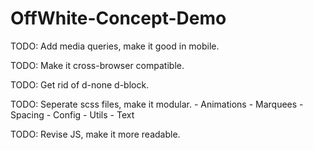 # OffWhite-Concept-Demo

TODO: Add media queries, make it good in mobile.

TODO: Make it cross-browser compatible.

TODO: Get rid of d-none d-block.

TODO: Seperate scss files, make it modular.
    - Animations
    - Marquees
    - Spacing
    - Config
    - Utils
    - Text

TODO: Revise JS, make it more readable.

